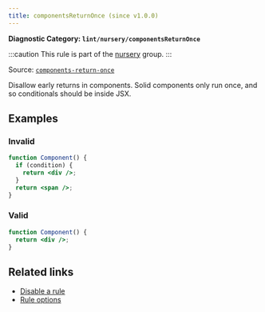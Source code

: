 ```yaml
---
title: componentsReturnOnce (since v1.0.0)
---
```


**Diagnostic Category: `lint/nursery/componentsReturnOnce`**

:::caution
This rule is part of the [nursery](/linter/rules/#nursery) group.
:::

Source: <a href="https://github.com/solidjs-community/eslint-plugin-solid/blob/main/docs/components-return-once.md" target="_blank"><code>components-return-once</code></a>

Disallow early returns in components. Solid components only run once, and so conditionals should be inside JSX.

## Examples

### Invalid

```jsx
function Component() {
  if (condition) {
    return <div />;
  }
  return <span />;
}
```

### Valid

```jsx
function Component() {
  return <div />;
}
```

## Related links

- [Disable a rule](/linter/#disable-a-lint-rule)
- [Rule options](/linter/#rule-options)